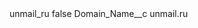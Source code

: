 <?xml version="1.0" encoding="UTF-8"?>
<CustomMetadata xmlns="http://soap.sforce.com/2006/04/metadata" xmlns:xsi="http://www.w3.org/2001/XMLSchema-instance" xmlns:xsd="http://www.w3.org/2001/XMLSchema">
    <label>unmail_ru</label>
    <protected>false</protected>
    <values>
        <field>Domain_Name__c</field>
        <value xsi:type="xsd:string">unmail.ru</value>
    </values>
</CustomMetadata>
